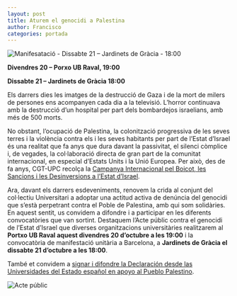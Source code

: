 ```yaml
---
layout: post
title: Aturem el genocidi a Palestina
author: Francisco
categories: portada
---
```


![Manifesatació - Dissabte 21 – Jardinets de Gràcia - 18:00](https://cgt-upc.github.io/assets/img/mani-palestina.png)

**Divendres 20 – Porxo UB Raval, 19:00**

**Dissabte 21 – Jardinets de Gràcia 18:00**

Els darrers dies les imatges de la destrucció de Gaza i de la mort de milers de persones ens acompanyen cada dia a la televisió. L’horror continuava amb la destrucció d’un hospital per part dels bombardejos israelians, amb més de 500 morts.

No obstant, l’ocupació de Palestina, la colonització progressiva de les seves terres i la violència contra els i les seves habitants per part de l’Estat d’Israel és una realitat que fa anys que dura davant la passivitat, el silenci còmplice i, de vegades, la col·laboració directa de gran part de la comunitat internacional, en especial d’Estats Units i la Unió Europea. Per això, des de fa anys, CGT-UPC recolça la [Campanya Internacional pel Boicot, les Sancions i les Desinversions a l’Estat d’Israel](https://bds.cat/).

Ara, davant els darrers esdeveniments, renovem la crida al conjunt del col·lectiu Universitari a adoptar una actitud activa de denúncia del genocidi que s’està perpetrant contra el Poble de Palestina, amb qui som solidàries. En aquest sentit, us convidem a difondre i a participar en les diferents convocatòries que van sortint. Destaquem l’Acte públic contra el genocidi de l’Estat d’Israel que diverses organitzacions universitàries realitzarem al **Portxo UB Raval aquest divendres 20 d’octubre a les 19:00** i la convocatòria de manifestació unitària a Barcelona, a **Jardinets de Gràcia el dissabte 21 d’octubre a les 18:00**.

També et convidem a [signar i difondre la Declaración desde las Universidades del Estado español en apoyo al Pueblo Palestino](https://docs.google.com/forms/d/e/1FAIpQLSdczsHBU0XyRKo0iqsh4MZdmnMLb3Zxv_r0JXVG_MiWKnlJZw/formResponse?pli=1).

![Acte públic](https://cgt-upc.github.io/assets/img/acte-public.jpeg)
